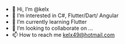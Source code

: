 - 👋 Hi, I’m @kelx
- 👀 I’m interested in C#, Flutter/Dart/ Angular
- 🌱 I’m currently learning Flutter
- 💞️ I’m looking to collaborate on ...
- 📫 How to reach me kelx49@hotmail.com

<!---
kelx/kelx is a ✨ special ✨ repository because its `README.md` (this file) appears on your GitHub profile.
You can click the Preview link to take a look at your changes.
--->
